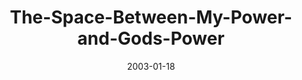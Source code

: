 ---
layout: music 
title: "The-Space-Between-My-Power-and-Gods-Power"
series: "The Space Between"
date: 2003-01-18 
description: "We've somehow lost that healthy space between sanity and our maximum limits."
audio: "http://s3.amazonaws.com/crossroadsaudiomessages/My Power and Gods Power.mp3"
audio-duration: "39:21"
src: "http://www.crossroads.net/players/media/mediumHz/bigscreen.spacebetwe.jpg"
---